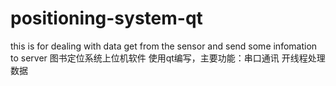 # positioning-system-qt
this is for dealing with data get from the sensor and send some infomation to server
图书定位系统上位机软件 使用qt编写，主要功能：串口通讯 开线程处理数据
